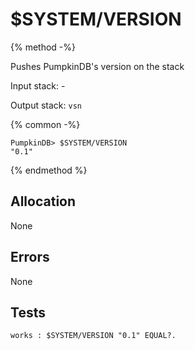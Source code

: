# $SYSTEM/VERSION

{% method -%}

Pushes PumpkinDB's version on the stack

Input stack: -

Output stack: `vsn`

{% common -%}

```
PumpkinDB> $SYSTEM/VERSION
"0.1"
```

{% endmethod %}

## Allocation

None

## Errors

None

## Tests

```test
works : $SYSTEM/VERSION "0.1" EQUAL?.
```
